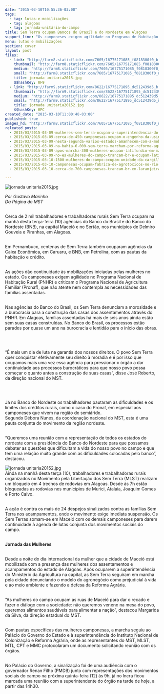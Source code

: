 ```yaml
---
date: "2015-03-10T10:55:36-03:00"
tags:
  - tag: lutas-e-mobilizações
  - tag: alagoas
  - tag: jornada-unitária-do-campo
title: Sem Terra ocupam Bancos do Brasil e do Nordeste em Alagoas
support_line: "Os camponeses exigem agilidade no Programa de Habitação Rural e criticam o Pronaf, que não contempla as necessidades das famílias assentadas."
menu: lutas e mobilizações
section: cover
layout: post
files:
  - link: "http://farm8.staticflickr.com/7605/16775171085_f0818300f0_b.jpg"
    thumbnail: "http://farm8.staticflickr.com/7605/16775171085_f0818300f0_t.jpg"
    medium: "http://farm8.staticflickr.com/7605/16775171085_f0818300f0_z.jpg"
    small: "http://farm8.staticflickr.com/7605/16775171085_f0818300f0_n.jpg"
    title: jornada unitaria2015.jpg
    $$hashKey: 0F9
  - link: "http://farm9.staticflickr.com/8622/16775171895_dc512439d5_b.jpg"
    thumbnail: "http://farm9.staticflickr.com/8622/16775171895_dc512439d5_t.jpg"
    medium: "http://farm9.staticflickr.com/8622/16775171895_dc512439d5_z.jpg"
    small: "http://farm9.staticflickr.com/8622/16775171895_dc512439d5_n.jpg"
    title: jornada unitaria20152.jpg
    $$hashKey: 0FC
created_date: "2015-03-10T11:00:40-03:00"
published: true
images_hd: "http://farm8.staticflickr.com/7605/16775171085_f0818300f0_n.jpg"
releated_posts:
  - 2015/03/2015-03-09-mulheres-sem-terra-ocupam-a-superintendencia-do-ministerio-da-agricultura-em-alagoas.md
  - 2015/03/2015-03-09-cerca-de-450-camponesas-ocupam-o-engenho-da-usina-giasa-na-paraiba.md
  - 2015/03/2015-03-09-nesta-segunda-varios-estados-amanhecem-com-a-mobilizacao-das-mulheres-camponesas.md
  - 2015/03/2015-03-09-na-bahia-6-000-sem-terra-marcham-por-reforma-agraria.md
  - 2015/03/2015-03-09-apos-marcha-300-mulheres-ocupam-latifundio-em-mato-grosso.md
  - 2015/03/2015-03-09-no-es-mulheres-do-campo-trancam-br-e-ocupam-latifundio.md
  - 2015/03/2015-03-10-1500-mulheres-do-campo-ocupam-unidade-da-cargill-em-goiania.md
  - 2015/03/2015-03-10-camponesas-ocupam-fabrica-de-agrotoxicos-no-rio-grande-do-sul.md
  - 2015/03/2015-03-10-cerca-de-700-camponesas-trancam-br-em-laranjeiras-do-sul.md

---
```

<p><img alt="jornada unitaria2015.jpg" src="http://farm8.staticflickr.com/7605/16775171085_f0818300f0_b.jpg" /></p>

<p><em>Por Gustavo Marinho<br />
Da P&aacute;gina do MST</em></p>

<p><br />
Cerca de 2 mil trabalhadores e trabalhadoras rurais Sem Terra ocupam na manh&atilde; desta ter&ccedil;a-feira (10) ag&ecirc;ncias do Banco do Brasil e do Banco do Nordeste (BNB), na capital Macei&oacute; e no Sert&atilde;o, nos munic&iacute;pios de Delmiro Gouveia e Piranhas, em Alagoas.</p>

<p><br />
Em Pernambuco, centenas de Sem Terra tamb&eacute;m ocuparam ag&ecirc;ncias da Caixa Econ&ocirc;mica, em Caruaru, e BNB, em Petrolina, com as pautas da habita&ccedil;&atilde;o e cr&eacute;dito.</p>

<p><br />
As a&ccedil;&otilde;es d&atilde;o continuidade &agrave;s mobiliza&ccedil;&otilde;es iniciadas pelas mulheres no estado. Os camponeses exigem agilidade no Programa Nacional de Habita&ccedil;&atilde;o Rural (PNHR) e criticam o Programa Nacional de Agricultura Familiar (Pronaf), que n&atilde;o atente nem contempla as necessidades das fam&iacute;lias assentadas.</p>

<p><br />
Nas ag&ecirc;ncias do Banco do Brasil, os Sem Terra denunciam a morosidade e a burocracia para a constru&ccedil;&atilde;o das casas dos assentamentos atrav&eacute;s do PNHR. Em Alagoas, fam&iacute;lias assentadas h&aacute; mais de seis anos ainda est&atilde;o sem suas casas constru&iacute;das. No Banco do Brasil, os processos est&atilde;o parados por quase um ano na burocracia e lentid&atilde;o para o in&iacute;cio das obras.</p>

<p>&nbsp;</p>

<p><br />
&ldquo;&Eacute; mais um dia de luta na garantia dos nossos direitos. O povo Sem Terra quer conquistar efetivamente seu direito &agrave; moradia e &eacute; por isso que ocupamos mais uma vez essa ag&ecirc;ncia para pressionar o &oacute;rg&atilde;o a dar continuidade aos processos burocr&aacute;ticos para que nosso povo possa come&ccedil;ar o quanto antes a constru&ccedil;&atilde;o de suas casas&rdquo;, disse Jos&eacute; Roberto, da dire&ccedil;&atilde;o nacional do MST.</p>

<p>&nbsp;</p>

<p><br />
J&aacute; no Banco do Nordeste os trabalhadores pautaram as dificuldades e os limites dos cr&eacute;ditos rurais, como o caso do Pronaf, em especial aos camponeses que vivem na regi&atilde;o do semi&aacute;rido.<br />
Segundo D&eacute;bora Nunes, da coordena&ccedil;&atilde;o nacional do MST, esta &eacute; uma pauta conjunta do movimento da regi&atilde;o nordeste.</p>

<p><br />
&ldquo;Queremos uma reuni&atilde;o com a representa&ccedil;&atilde;o de todos os estados do nordeste com a presid&ecirc;ncia do Banco do Nordeste para que possamos debater as quest&otilde;es que dificultam a vida do nosso povo no campo e que tem uma rela&ccedil;&atilde;o muito grande com as dificuldades colocadas pelo banco&rdquo;, destacou.</p>

<p><img alt="jornada unitaria20152.jpg" src="http://farm9.staticflickr.com/8622/16775171895_dc512439d5_b.jpg" /><br />
Ainda na manh&atilde; desta ter&ccedil;a (10), trabalhadores e trabalhadoras rurais organizados no Movimento pela Liberta&ccedil;&atilde;o dos Sem Terra (MLST) realizam um bloqueio em 4 trechos de rodovias em Alagoas. Desde &agrave;s 7h est&atilde;o bloqueadas as rodovias nos munic&iacute;pios de Murici, Atalaia, Joaquim Gomes e Porto Calvo.</p>

<p><br />
A a&ccedil;&atilde;o &eacute; contra os mais de 24 despejos sinalizados contra as fam&iacute;lias Sem Terra nos acampamentos, onde o movimento exige imediata suspens&atilde;o. Os Sem Terras somam-se em Macei&oacute; com os demais camponeses para darem continuidade &agrave; agenda de lutas conjunta dos movimentos sociais do campo.</p>

<p><br />
<strong>Jornada das Mulheres</strong></p>

<p><br />
Desde a noite do dia internacional da mulher que a cidade de Macei&oacute; est&aacute; mobilizada com a presen&ccedil;a das mulheres dos assentamentos e acampamentos do estado de Alagoas. Ap&oacute;s ocuparem a superintend&ecirc;ncia do Minist&eacute;rio da Agricultura na capital, as Sem Terra seguiram em marcha pela cidade denunciando o modelo do agroneg&oacute;cio como prejudicial &agrave; vida e ao meio ambiente e fazendo a defesa da Reforma Agr&aacute;ria.</p>

<p><br />
&ldquo;As mulheres do campo ocupam as ruas de Macei&oacute; para dar o recado e fazer o di&aacute;logo com a sociedade: n&atilde;o queremos veneno na mesa do povo, queremos alimentos saud&aacute;veis para alimentar a na&ccedil;&atilde;o&rdquo;, destacou Margarida da Silva, da dire&ccedil;&atilde;o estadual do MST.</p>

<p><br />
Com pautas espec&iacute;ficas das mulheres camponesas, a marcha seguiu ao Pal&aacute;cio do Governo do Estado e &agrave; superintend&ecirc;ncia do Instituto Nacional de Coloniza&ccedil;&atilde;o e Reforma Agr&aacute;ria, onde as representantes do MST, MLST, MTL, CPT e MMC protocolaram um documento solicitando reuni&atilde;o com os &oacute;rg&atilde;os.</p>

<p><br />
No Pal&aacute;cio do Governo, a sinaliza&ccedil;&atilde;o foi de uma audi&ecirc;ncia com o governador Renan Filho (PMDB) junto com representa&ccedil;&otilde;es dos movimentos sociais do campo na pr&oacute;xima quinta-feira (12) &agrave;s 9h, j&aacute; no Incra ficou marcada uma reuni&atilde;o com a superintendente do &oacute;rg&atilde;o na tarde de hoje, a partir das 14h30.</p>
